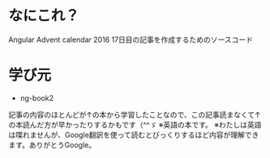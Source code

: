 # なにこれ？
Angular Advent calendar 2016 17日目の記事を作成するためのソースコード

# 学び元

* ng-book2

記事の内容のほとんどが↑の本から学習したことなので、この記事読まなくて↑の本読んだ方が早かったりするかもです（^^ゞ
※英語の本です。
※わたしは英語は喋れませんが、Google翻訳を使って読むとびっくりするほど内容が理解できます。ありがとうGoogle。
